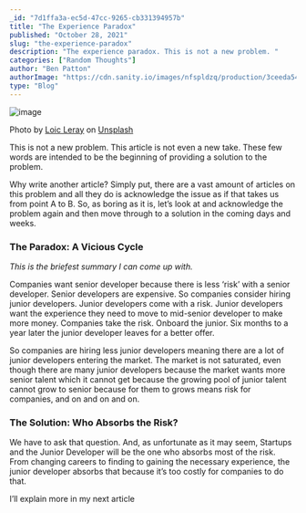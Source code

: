 ```yaml
---
_id: "7d1ffa3a-ec5d-47cc-9265-cb331394957b"
title: "The Experience Paradox"
published: "October 28, 2021"
slug: "the-experience-paradox"
description: "The experience paradox. This is not a new problem. "
categories: ["Random Thoughts"]
author: "Ben Patton"
authorImage: "https://cdn.sanity.io/images/nfspldzq/production/3ceeda54221c7c0614ecc51f955c7be39a1da34e-512x512.jpg"
type: "Blog"
---
```


![image](https://cdn.sanity.io/images/nfspldzq/production/a30687e1e4b487e8ae7be0f8f37d89fcfda2b24a-1600x840.png?w=800)

Photo by [Loic Leray](https://unsplash.com/@loicleray?utm_source=medium&utm_medium=referral) on [Unsplash](https://unsplash.com?utm_source=medium&utm_medium=referral)

This is not a new problem. This article is not even a new take. These few words are intended to be the beginning of providing a solution to the problem.

Why write another article? Simply put, there are a vast amount of articles on this problem and all they do is acknowledge the issue as if that takes us from point A to B. So, as boring as it is, let’s look at and acknowledge the problem again and then move through to a solution in the coming days and weeks.

### **The Paradox: A Vicious Cycle**

_This is the briefest summary I can come up with._

Companies want senior developer because there is less ‘risk’ with a senior developer. Senior developers are expensive. So companies consider hiring junior developers. Junior developers come with a risk. Junior developers want the experience they need to move to mid-senior developer to make more money. Companies take the risk. Onboard the junior. Six months to a year later the junior developer leaves for a better offer.

So companies are hiring less junior developers meaning there are a lot of junior developers entering the market. The market is not saturated, even though there are many junior developers because the market wants more senior talent which it cannot get because the growing pool of junior talent cannot grow to senior because for them to grows means risk for companies, and on and on and on.

### The Solution: Who Absorbs the Risk?

We have to ask that question. And, as unfortunate as it may seem, Startups and the Junior Developer will be the one who absorbs most of the risk. From changing careers to finding to gaining the necessary experience, the junior developer absorbs that because it’s too costly for companies to do that.

I’ll explain more in my next article
